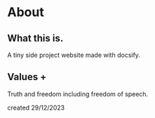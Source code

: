 # About
## What this is.
A tiny side project website made with docsify.

## Values +

Truth and freedom including freedom of speech.

created 29/12/2023


<script src="//unpkg.com/docsify-accordify/src/index.js"></script>

